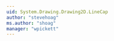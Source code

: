 ```yaml
---
uid: System.Drawing.Drawing2D.LineCap
author: "stevehoag"
ms.author: "shoag"
manager: "wpickett"
---
```

